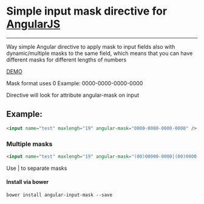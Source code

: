 # Simple input mask directive for [AngularJS](http://angularjs.org/)

***

Way simple Angular directive to apply mask to input fields also with dynamic/multiple masks to the same field, which means that you can have different masks for different lengths of numbers

[DEMO](http://wender.github.io/angular-simple-input-mask/)

Mask format uses 0 
Example: 0000-0000-0000-0000

Directive will look for attribute angular-mask on input
## Example: 
```HTML
<input name="test" maxlengh="19" angular-mask="0000-0000-0000-0000" />
```

### Multiple masks
```HTML
<input name="test" maxlengh="19" angular-mask="(00)00000-0000|(00)0000-0000" />
```
Use | to separate masks


#### Install via bower

    bower install angular-input-mask --save